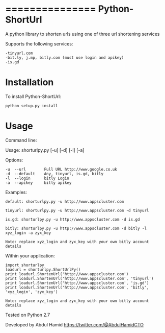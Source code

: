 
===============
Python-ShortUrl
===============

A python library to shorten urls using one of three url shortening services

Supports the following services:

    -tinyurl.com
    -bit.ly, j.mp, bitly.com (must use login and apikey)
    -is.gd

Installation
============

To install Python-ShortUrl:

    python setup.py install

Usage
=====

Command line:

Usage: shorturlpy.py [-u] [-d] [-l] [-a]

Options:

    -u  --url        Full URL http://www.google.co.uk
    -d  --default    Any, tinyurl, is.gd, bitly
    -l  --login      bitly Login
    -a  --apikey     bitly apikey

Examples:

    default: shorturlpy.py -u http://www.appscluster.com
    
    tinyurl: shorturlpy.py -u http://www.appscluster.com -d tinyurl
    
    is.gd: shorturlpy.py -u http://www.appscluster.com -d is.gd

    bitly: shorturlpy.py -u http://www.appscluster.com -d bitly -l xyz_login -a zyx_key

    Note: replace xyz_login and zyx_key with your own bitly account details


Within your application:

    import shorturlpy
    loadurl = shorturlpy.ShortUrlPy()
    print loadurl.ShortenUrl('http://www.appscluster.com')
    print loadurl.ShortenUrl('http://www.appscluster.com', 'tinyurl')
    print loadurl.ShortenUrl('http://www.appscluster.com', 'is.gd')
    print loadurl.ShortenUrl('http://www.appscluster.com', 'bitly', 'xyz_login', 'zyx_key')

    Note: replace xyz_login and zyx_key with your own bitly account details
    
Tested on Python 2.7

Developed by Abdul Hamid https://twitter.com/@AbdulHamidCTO
